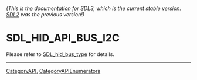 ###### (This is the documentation for SDL3, which is the current stable version. [SDL2](https://wiki.libsdl.org/SDL2/) was the previous version!)
# SDL_HID_API_BUS_I2C

Please refer to [SDL_hid_bus_type](SDL_hid_bus_type) for details.

----
[CategoryAPI](CategoryAPI), [CategoryAPIEnumerators](CategoryAPIEnumerators)

